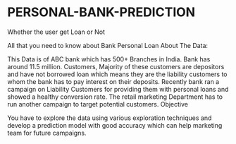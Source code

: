 # PERSONAL-BANK-PREDICTION
Whether the user get Loan or Not

All that you need to know about Bank Personal Loan
About The Data:

This Data is of ABC bank which has 500+ Branches in India. Bank has around 11.5 million.
Customers, Majority of these customers are depositors and have not borrowed loan which means they are the liability customers to whom the bank has to pay interest on their deposits.
Recently bank ran a campaign on Liability Customers for providing them with personal loans and showed a healthy conversion rate.
The retail marketing Department has to run another campaign to target potential customers.
Objective

You have to explore the data using various exploration techniques and develop a prediction model with good accuracy which can help marketing team for future campaigns.
